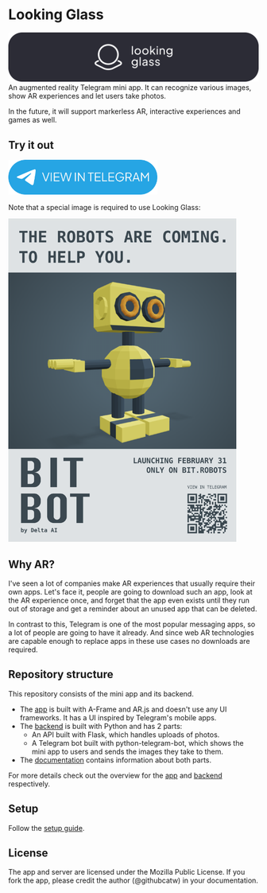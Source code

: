 # Looking Glass
![Banner image](img/banners/main.png)
An augmented reality Telegram mini app. It can recognize various images, show AR experiences and let users take photos.

In the future, it will support markerless AR, interactive experiences and games as well.

## Try it out
[<img src="img/view_in_tg.png" width="300px" alt="View in Telegram">](https://t.me/LookingGlassARBot/arapp)

Note that a special image is required to use Looking Glass:

<img src="app/markers/bitbot/bitbot.png" height="650">

## Why AR?
I've seen a lot of companies make AR experiences that usually require their own apps. Let's face it, people are going to download such an app, look at the AR experience once, and forget that the app even exists until they run out of storage and get a reminder about an unused app that can be deleted.

In contrast to this, Telegram is one of the most popular messaging apps, so a lot of people are going to have it already. And since web AR technologies are capable enough to replace apps in these use cases no downloads are required.

## Repository structure
This repository consists of the mini app and its backend.
- The [app](app/) is built with A-Frame and AR.js and doesn't use any UI frameworks. It has a UI inspired by Telegram's mobile apps.
- The [backend](server/) is built with Python and has 2 parts:
    - An API built with Flask, which handles uploads of photos.
    - A Telegram bot built with python-telegram-bot, which shows the mini app to users and sends the images they take to them.
- The [documentation](docs/) contains information about both parts.

For more details check out the overview for the [app](docs/app/overview.md) and [backend](docs/server/overview.md) respectively.

## Setup
Follow the [setup guide](docs/setup.md).

## License
The app and server are licensed under the Mozilla Public License. If you fork the app, please credit the author (@githubcatw) in your documentation.